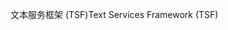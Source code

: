 <span data-ttu-id="71849-101">文本服务框架 (TSF)</span><span class="sxs-lookup"><span data-stu-id="71849-101">Text Services Framework (TSF)</span></span>
